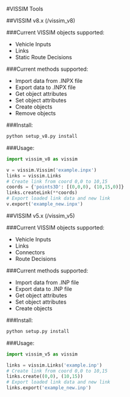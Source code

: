#VISSIM Tools

##VISSIM v8.x (/vissim_v8)

###Current VISSIM objects supported:
- Vehicle Inputs
- Links
- Static Route Decisions

###Current methods supported:
- Import data from .INPX file
- Export data to .INPX file
- Get object attributes
- Set object attributes 
- Create objects
- Remove objects

###Install:
``` python
python setup_v8.py install
```

###Usage:
```python
import vissim_v8 as vissim

v = vissim.Vissim('example.inpx')
links = vissim.Links
# Create link from coord 0,0 to 10,15
coords = {'points3D': [(0,0,0), (10,15,0)]}
links.createLink(**coords)
# Export loaded link data and new link
v.export('example_new.inpx')
```

##VISSIM v5.x (/vissim_v5)

###Current VISSIM objects supported:
- Vehicle Inputs
- Links
- Connectors
- Route Decisions

###Current methods supported:
- Import data from .INP file
- Export data to .INP file
- Get object attributes
- Set object attributes 
- Create objects

###Install:
``` python
python setup.py install
```

###Usage:
```python
import vissim_v5 as vissim

links = vissim.Links('example.inp')
# Create link from coord 0,0 to 10,15
links.create((0,0), (10,15))
# Export loaded link data and new link
links.export('example_new.inp')
```
